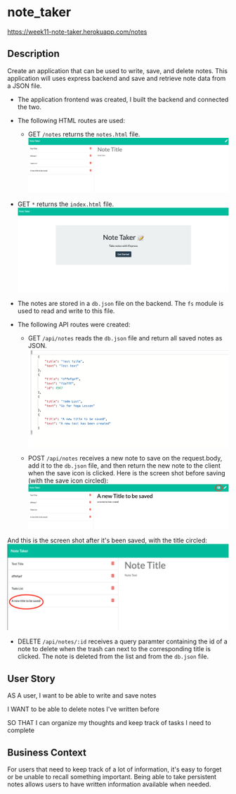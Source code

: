 # note_taker

https://week11-note-taker.herokuapp.com/notes

## Description

Create an application that can be used to write, save, and delete notes. This application will uses express backend and save and retrieve note data from a JSON file.

- The application frontend was created, I built the backend and connected the two.

- The following HTML routes are used:

  - GET `/notes` returns the `notes.html` file. ![Screen Shot of /notes path.](./Develop/public/assets/notes.png)

* GET `*` returns the `index.html` file. ![Screen Shot of home page.](./Develop/public/assets/home.png)

- The notes are stored in a `db.json` file on the backend. The `fs` module is used to read and write to this file.

* The following API routes were created:

  - GET `/api/notes` reads the `db.json` file and return all saved notes as JSON. ![Screen shot of /api/notes (get)](./Develop/public/assets/getapi.png)

  - POST `/api/notes` receives a new note to save on the request.body, add it to the `db.json` file, and then return the new note to the client when the save icon is clicked. Here is the screen shot before saving (with the save icon circled): ![Screen shot before saving](./Develop/public/assets/before.png)

And this is the screen shot after it's been saved, with the title circled: ![Screen shot after saving](./Develop/public/assets/after.png)

- DELETE `/api/notes/:id` receives a query paramter containing the id of a note to delete when the trash can next to the corresponding title is clicked. The note is deleted from the list and from the `db.json` file.

## User Story

AS A user, I want to be able to write and save notes

I WANT to be able to delete notes I've written before

SO THAT I can organize my thoughts and keep track of tasks I need to complete

## Business Context

For users that need to keep track of a lot of information, it's easy to forget or be unable to recall something important. Being able to take persistent notes allows users to have written information available when needed.